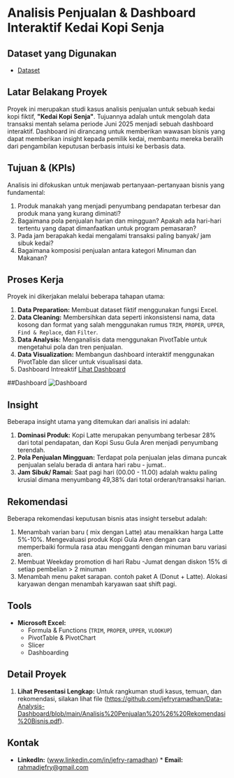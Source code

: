 # Analisis Penjualan & Dashboard Interaktif Kedai Kopi Senja

## Dataset yang Digunakan
- <a href="https://github.com/jefryramadhan/Data-Analysis-Dashboard/blob/main/Analisis%20Penjualan-Kedai%20kopi%20senja.xlsx">Dataset</a>

## Latar Belakang Proyek
Proyek ini merupakan studi kasus analisis penjualan untuk sebuah kedai kopi fiktif, **"Kedai Kopi Senja"**. Tujuannya adalah untuk mengolah data transaksi mentah selama periode Juni 2025 menjadi sebuah dashboard interaktif. Dashboard ini dirancang untuk memberikan wawasan bisnis yang dapat memberikan insight kepada pemilik kedai, membantu mereka beralih dari pengambilan keputusan berbasis intuisi ke berbasis data.

## Tujuan & (KPIs)
Analisis ini difokuskan untuk menjawab pertanyaan-pertanyaan bisnis yang fundamental:
1. Produk manakah yang menjadi penyumbang pendapatan terbesar dan produk mana yang kurang diminati?
2. Bagaimana pola penjualan harian dan mingguan? Apakah ada hari-hari tertentu yang dapat dimanfaatkan untuk program pemasaran?
3. Pada jam berapakah kedai mengalami transaksi paling banyak/ jam sibuk kedai?
4. Bagaimana komposisi penjualan antara kategori Minuman dan Makanan?

## Proses Kerja
Proyek ini dikerjakan melalui beberapa tahapan utama:
1. **Data Preparation:** Membuat dataset fiktif menggunakan fungsi Excel.
2. **Data Cleaning:** Membersihkan data seperti inkonsistensi nama, data kosong dan format yang salah menggunakan rumus `TRIM`, `PROPER`, `UPPER`, `Find & Replace`, dan `Filter`.
3. **Data Analysis:** Menganalisis data menggunakan PivotTable untuk mengetahui pola dan tren penjualan.
4. **Data Visualization:** Membangun dashboard interaktif menggunakan PivotTable dan slicer untuk visualisasi data.
5. Dashboard Intreaktif <a href="https://github.com/jefryramadhan/Data-Analysis-Dashboard/blob/main/Dashboard.png">Lihat Dashboard</a>

##Dashboard
![Dashboard](https://github.com/user-attachments/assets/08604e9a-7736-4be0-9d25-e6baaa13852f)

## Insight
Beberapa insight utama yang ditemukan dari analisis ini adalah:
1. **Dominasi Produk:** Kopi Latte merupakan penyumbang terbesar 28% dari total pendapatan, dan Kopi Susu Gula Aren menjadi penyumbang terendah.
2. **Pola Penjualan Mingguan:** Terdapat pola penjualan jelas dimana puncak penjualan selalu berada di antara hari rabu - jumat..
3. **Jam Sibuk/ Ramai:** Saat pagi hari (00.00 - 11.00) adalah waktu paling krusial dimana menyumbang 49,38% dari total orderan/transaksi harian.

## Rekomendasi 
Beberapa rekomendasi keputusan bisnis atas insight tersebut adalah:
1. Menambah varian baru ( mix dengan Latte) atau menaikkan harga Latte 5%-10%.
Mengevaluasi produk Kopi Gula Aren dengan cara memperbaiki formula rasa atau mengganti dengan minuman baru variasi aren.
2. Membuat Weekday promotion di hari Rabu -Jumat dengan diskon 15% di setiap pembelian > 2 minuman
3. Menambah menu paket sarapan. contoh paket  A (Donut + Latte).
Alokasi karyawan dengan menambah karyawan saat shift pagi.
   
## Tools
* **Microsoft Excel:**
    * Formula & Functions (`TRIM`, `PROPER`, `UPPER`, `VLOOKUP`)
    * PivotTable & PivotChart
    * Slicer
    * Dashboarding

## Detail Proyek
1. **Lihat Presentasi Lengkap:** Untuk rangkuman studi kasus, temuan, dan rekomendasi, silakan lihat file (https://github.com/jefryramadhan/Data-Analysis-Dashboard/blob/main/Analisis%20Penjualan%20%26%20Rekomendasi%20Bisnis.pdf).

## Kontak
* **LinkedIn:** (www.linkedin.com/in/jefry-ramadhan)  * **Email:** rahmadjefry@gmail.com


